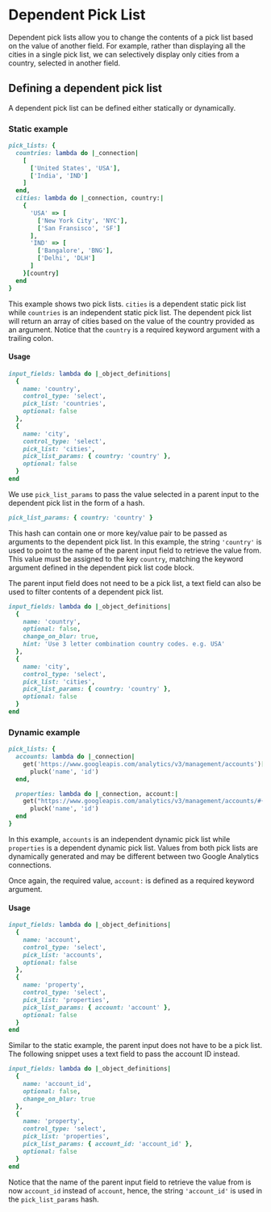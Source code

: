 # Dependent Pick List
Dependent pick lists allow you to change the contents of a pick list based on the value of another field. For example, rather than displaying all the cities in a single pick list, we can selectively display only cities from a country, selected in another field.

## Defining a dependent pick list

A dependent pick list can be defined either statically or dynamically.

### Static example

```ruby
pick_lists: {
  countries: lambda do |_connection|
    [
      ['United States', 'USA'],
      ['India', 'IND']
    ]
  end,
  cities: lambda do |_connection, country:|
    {
      'USA' => [
        ['New York City', 'NYC'],
        ['San Fransisco', 'SF']
      ],
      'IND' => [
        ['Bangalore', 'BNG'],
        ['Delhi', 'DLH']
      ]
    }[country]
  end
}
```

This example shows two pick lists. `cities` is a dependent static pick list while `countries` is an independent static pick list. The dependent pick list will return an array of cities based on the value of the country provided as an argument. Notice that the `country` is a required keyword argument with a trailing colon.

#### Usage

```ruby
input_fields: lambda do |_object_definitions|
  {
    name: 'country',
    control_type: 'select',
    pick_list: 'countries',
    optional: false
  },
  {
    name: 'city',
    control_type: 'select',
    pick_list: 'cities',
    pick_list_params: { country: 'country' },
    optional: false
  }
end
```

We use `pick_list_params` to pass the value selected in a parent input to the dependent pick list in the form of a hash.

```ruby
pick_list_params: { country: 'country' }
```

This hash can contain one or more key/value pair to be passed as arguments to the dependent pick list. In this example, the string `'country'` is used to point to the name of the parent input field to retrieve the value from. This value must be assigned to the key `country`, matching the keyword argument defined in the dependent pick list code block.

The parent input field does not need to be a pick list, a text field can also be used to filter contents of a dependent pick list.

```ruby
input_fields: lambda do |_object_definitions|
  {
    name: 'country',
    optional: false,
    change_on_blur: true,
    hint: 'Use 3 letter combination country codes. e.g. USA'
  },
  {
    name: 'city',
    control_type: 'select',
    pick_list: 'cities',
    pick_list_params: { country: 'country' },
    optional: false
  }
end
```

### Dynamic example

```ruby
pick_lists: {
  accounts: lambda do |_connection|
    get('https://www.googleapis.com/analytics/v3/management/accounts')['items'].
      pluck('name', 'id')
  end,

  properties: lambda do |_connection, account:|
    get("https://www.googleapis.com/analytics/v3/management/accounts/#{account}/webproperties")['items'].
      pluck('name', 'id')
  end
}
```

In this example, `accounts` is an independent dynamic pick list while `properties` is a dependent dynamic pick list. Values from both pick lists are dynamically generated and may be different between two Google Analytics connections.

Once again, the required value, `account:` is defined as a required keyword argument.

#### Usage

```ruby
input_fields: lambda do |_object_definitions|
  {
    name: 'account',
    control_type: 'select',
    pick_list: 'accounts',
    optional: false
  },
  {
    name: 'property',
    control_type: 'select',
    pick_list: 'properties',
    pick_list_params: { account: 'account' },
    optional: false
  }
end
```

Similar to the static example, the parent input does not have to be a pick list. The following snippet uses a text field to pass the account ID instead.

```ruby
input_fields: lambda do |_object_definitions|
  {
    name: 'account_id',
    optional: false,
    change_on_blur: true
  },
  {
    name: 'property',
    control_type: 'select',
    pick_list: 'properties',
    pick_list_params: { account_id: 'account_id' },
    optional: false
  }
end
```

Notice that the name of the parent input field to retrieve the value from is now `account_id` instead of `account`, hence, the string `'account_id'` is used in the `pick_list_params` hash.

